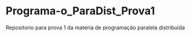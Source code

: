 # Programa-o_ParaDist_Prova1
Repositorio para prova 1 da materia de programação paralela distribuida
